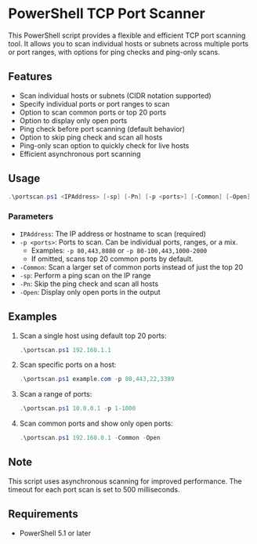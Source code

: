# PowerShell TCP Port Scanner

This PowerShell script provides a flexible and efficient TCP port scanning tool. It allows you to scan individual hosts or subnets across multiple ports or port ranges, with options for ping checks and ping-only scans.

## Features

- Scan individual hosts or subnets (CIDR notation supported)
- Specify individual ports or port ranges to scan
- Option to scan common ports or top 20 ports
- Option to display only open ports
- Ping check before port scanning (default behavior)
- Option to skip ping check and scan all hosts
- Ping-only scan option to quickly check for live hosts
- Efficient asynchronous port scanning

## Usage

```powershell
.\portscan.ps1 <IPAddress> [-sp] [-Pn] [-p <ports>] [-Common] [-Open]
```


### Parameters

- `IPAddress`: The IP address or hostname to scan (required)
- `-p <ports>`: Ports to scan. Can be individual ports, ranges, or a mix.
  - Examples: `-p 80,443,8080` or `-p 80-100,443,1000-2000`
  - If omitted, scans top 20 common ports by default.
- `-Common`: Scan a larger set of common ports instead of just the top 20
- `-sp`: Perform a ping scan on the IP range
- `-Pn`: Skip the ping check and scan all hosts
- `-Open`: Display only open ports in the output

## Examples

1. Scan a single host using default top 20 ports:

   ```powershell
   .\portscan.ps1 192.168.1.1
   ```

2. Scan specific ports on a host:

   ```powershell
   .\portscan.ps1 example.com -p 80,443,22,3389
   ```

3. Scan a range of ports:

   ```powershell
   .\portscan.ps1 10.0.0.1 -p 1-1000
   ```

4. Scan common ports and show only open ports:

   ```powershell
   .\portscan.ps1 192.168.0.1 -Common -Open
   ```

## Note

This script uses asynchronous scanning for improved performance. The timeout for each port scan is set to 500 milliseconds.

## Requirements

- PowerShell 5.1 or later
